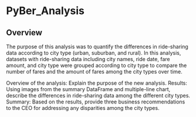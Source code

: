 # PyBer_Analysis

## Overview

The purpose of this analysis was to quantify the differences in ride-sharing data according to city type (urban, suburban, and rural). In this analysis, datasets with ride-sharing data including city names, ride date, fare amount, and city type were grouped according to city type to compare the number of fares and the amount of fares among the city types over time.


Overview of the analysis: Explain the purpose of the new analysis.
Results: Using images from the summary DataFrame and multiple-line chart, describe the differences in ride-sharing data among the different city types.
Summary: Based on the results, provide three business recommendations to the CEO for addressing any disparities among the city types.
